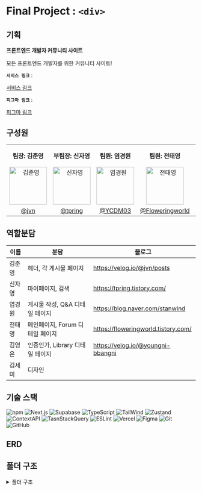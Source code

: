 # Final Project : `<div>`

## 기획

**프론트엔드 개발자 커뮤니티 사이트**

모든 프론트엔드 개발자를 위한 커뮤니티 사이트!

**`서비스 링크`** : [<div> 서비스 링크]()

**`피그마 링크`** :[<div> 피그마 링크](https://www.figma.com/design/2lII1sCPCt4isWAPofxaiV/B08%EC%A1%B0-%EC%84%B8%EB%AF%B8%EC%BD%9C%EB%A1%A0?node-id=2009-4&t=0R5QpcALqkuAm0Id-0)

## 구성원

<table>
  <tbody>
    <tr>
      <th className='text-center justify-center'><b>팀장: 김준영</b></th>
      <th className='text-center justify-center'><b>부팀장: 신자영</b></th>
      <th className='text-center justify-center'><b>팀원: 염경원</b></th>
      <th className='text-center justify-center'><b>팀원: 전태영</b></th>
      <th className='text-center justify-center'><b>팀원: 김영은</b></th>
      <th className='text-center justify-center'><b>디자이너: 김세미</b></th>
    </tr>
    <tr>
      <td align="center"><img src="https://avatars.githubusercontent.com/u/166312623?v=4" width="100px;" alt="김준영"/></td>
      <td align="center"><img src="https://avatars.githubusercontent.com/u/144031936?v=4" width="100px;" alt="신자영"/></td>
      <td align="center"><img src="https://avatars.githubusercontent.com/u/164147591?v=4" width="100px;" alt="염경원"/></td>
      <td align="center"><img src="https://avatars.githubusercontent.com/u/165015603?v=4" width="100px;" alt="전태영"/></td>
      <td align="center"><img src="https://avatars.githubusercontent.com/u/167051137?v=4" width="100px;" alt="김영은"/></td>
      <td align="center"><img src="https://avatars.githubusercontent.com/u/160881624?v=4" width="100px;" alt="김세미"/></td>
     </tr>
      <td align="center"><a href="https://github.com/JvnKim">@jvn</a></td>
      <td align="center"><a href="https://github.com/tpring">@tpring</a></td>
      <td align="center"><a href="https://github.com/YCDM03">@YCDM03</a></td>
      <td align="center"><a href="https://github.com/Floweringworld">@Floweringworld</a></td>
      <td align="center"><a href="https://github.com/youngeun0407">@youngeun0407</a></td>
      <td align="center"><a href="https://github.com/kalummy">@kalummy</a></td>
    </tr>
  </tbody>
</table>

## 역할분담

| 이름   | 분담                            | 블로그                              |
| ------ | ------------------------------- | ----------------------------------- |
| 김준영 | 헤더, 각 게시물 페이지          | https://velog.io/@jvn/posts         |
| 신자영 | 마이페이지, 검색                | https://tpring.tistory.com/         |
| 염경원 | 게시물 작성, Q&A 디테일 페이지  | https://blog.naver.com/stanwind     |
| 전태영 | 메인페이지, Forum 디테일 페이지 | https://floweringworld.tistory.com/ |
| 김영은 | 인증인가, Library 디테일 페이지 | https://velog.io/@youngni-bbangni   |
| 김세미 | 디자인                          |                                     |

## 기술 스택

![npm](https://img.shields.io/badge/npm-CB3837.svg?style=for-the-badge&logo=npm&logoColor=white)
![Next.js](https://img.shields.io/badge/Next.js-000000?style=for-the-badge&logo=Next.js&logoColor=white)
![Supabase](https://img.shields.io/badge/Supabase-3ECF8E?style=for-the-badge&logo=supabase&logoColor=white)
![TypeScript](https://img.shields.io/badge/TypeScript-3178C6.svg?style=for-the-badge&logo=Typescript&logoColor=white)
![TailWind](https://img.shields.io/badge/Tailwind-06B6D4?style=for-the-badge&logo=tailwindcss&logoColor=white)
![Zustand](https://img.shields.io/badge/Zustand-262261?style=for-the-badge)
![ContextAPI](https://img.shields.io/badge/Contextapi-0A1837?style=for-the-badge&logo=contextapi&logoColor=white)
![TasnStackQuery](https://img.shields.io/badge/TasnStack--Query-FF4154?style=for-the-badge&logo=ReactQuery&logoColor=white)
![ESLint](https://img.shields.io/badge/ESLint-4B3263?style=for-the-badge&logo=eslint&logoColor=white)
![Vercel](https://img.shields.io/badge/vercel-%23000000.svg?style=for-the-badge&logo=vercel&logoColor=white)
![Figma](https://img.shields.io/badge/figma-%23F24E1E.svg?style=for-the-badge&logo=figma&logoColor=white)
![Git](https://img.shields.io/badge/git-%23F05033.svg?style=for-the-badge&logo=git&logoColor=white)
![GitHub](https://img.shields.io/badge/github-%23121011.svg?style=for-the-badge&logo=github&logoColor=white)

## ERD

## 폴더 구조

<details>
<summary>폴더 구조</summary>
<br>

```

```

</details>
